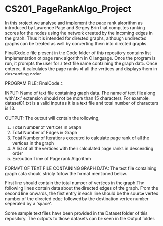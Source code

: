 # CS201_PageRankAlgo_Project
In this project we analyse and implement the page rank algorithm as introduced by Lawrence Page and Sergey Brin that computes ranking scores for the nodes using the network created by the incoming edges in the graph. Thus it is intended for directed graphs, although undirected graphs can be treated as well by converting them into directed graphs.

FinalCode.c file present in the Code folder of this repository contains list implementation of page rank algorithm in C language. Once the program is run, it prompts the user for a text file name containing the graph data. Once entered, it calculates the page ranks of all the vertices and displays them in descending order.

PROGRAM FILE: FinalCode.c

INPUT: Name of text file containing graph data. The name of text file along with'.txt' extension should not be more than 15 characters. For example,  dataset01.txt is a valid input as it is a text file and total number of characters is 13.

OUTPUT: The output will contain the following,
  1. Total Number of Vertices in Graph
  2. Total Number of Edges in Graph
  3. Total Number of Iterations executed to calculate page rank of all the vertices in the graph
  4. A list of all the vertices with their calculated page ranks in descending order
  5. Execution Time of Page rank Algorithm
 
 FORMAT OF TEXT FILE CONTAINING GRAPH DATA:
 The text file containing graph data should stricly follow the format mentioned below.
 
  First line should contain the total number of vertices in the graph.The following lines contain data about the directed edges of the graph.
  From the second line onwards, the first entry in each line should be the source vertex number of the directed edge followed by the destination vertex number seperated by a 'space'. 

Some sample text files have been provided in the Dataset folder of this repository. The outputs to those datasets can be seen in the Output folder.
